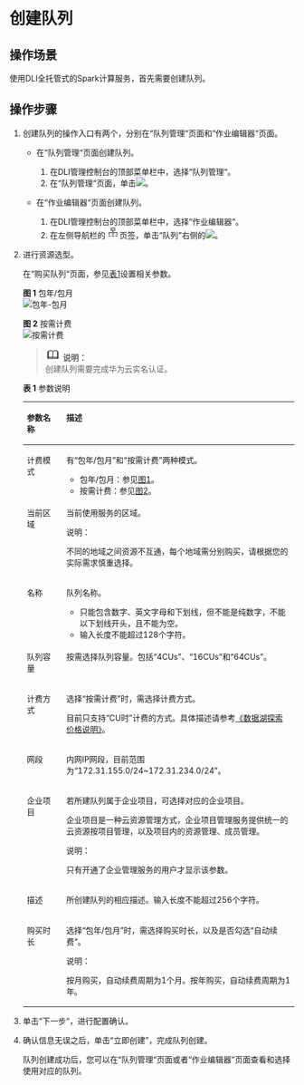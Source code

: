 # 创建队列<a name="dli_01_0363"></a>

## 操作场景<a name="zh-cn_topic_0122016943_zh-cn_topic_0093946917_section6253115815414"></a>

使用DLI全托管式的Spark计算服务，首先需要创建队列。

## 操作步骤<a name="zh-cn_topic_0122016943_zh-cn_topic_0093946917_section14223343145314"></a>

1.  创建队列的操作入口有两个，分别在“队列管理“页面和“作业编辑器“页面。
    -   在“队列管理“页面创建队列。
        1.  在DLI管理控制台的顶部菜单栏中，选择“队列管理“。
        2.  在“队列管理“页面，单击![](figures/icon-购买队列.png)。

    -   在“作业编辑器“页面创建队列。
        1.  在DLI管理控制台的顶部菜单栏中，选择“作业编辑器“。
        2.  在左侧导航栏的![](figures/icon-集群.png)页签，单击“队列”右侧的![](figures/icon-购买.png)。


2.  进行资源选型。

    在“购买队列“页面，参见[表1](#zh-cn_topic_0122016943_zh-cn_topic_0093946917_table19616613171536)设置相关参数。

    **图 1**  包年/包月<a name="zh-cn_topic_0122016943_zh-cn_topic_0093946917_fig13517257105918"></a>  
    ![](figures/包年-包月.png "包年-包月")

    **图 2**  按需计费<a name="fig927911268377"></a>  
    ![](figures/按需计费.png "按需计费")

    >![](public_sys-resources/icon-note.gif) **说明：**   
    >创建队列需要完成华为云实名认证。  

    **表 1**  参数说明

    <a name="zh-cn_topic_0122016943_zh-cn_topic_0093946917_table19616613171536"></a>
    <table><thead align="left"><tr id="zh-cn_topic_0122016943_zh-cn_topic_0093946917_row15177266171536"><th class="cellrowborder" valign="top" width="14.499999999999998%" id="mcps1.2.3.1.1"><p id="zh-cn_topic_0122016943_zh-cn_topic_0093946917_p5976489517160"><a name="zh-cn_topic_0122016943_zh-cn_topic_0093946917_p5976489517160"></a><a name="zh-cn_topic_0122016943_zh-cn_topic_0093946917_p5976489517160"></a>参数名称</p>
    </th>
    <th class="cellrowborder" valign="top" width="85.5%" id="mcps1.2.3.1.2"><p id="zh-cn_topic_0122016943_zh-cn_topic_0093946917_p911830717160"><a name="zh-cn_topic_0122016943_zh-cn_topic_0093946917_p911830717160"></a><a name="zh-cn_topic_0122016943_zh-cn_topic_0093946917_p911830717160"></a>描述</p>
    </th>
    </tr>
    </thead>
    <tbody><tr id="row969614544123"><td class="cellrowborder" valign="top" width="14.499999999999998%" headers="mcps1.2.3.1.1 "><p id="p1669785417124"><a name="p1669785417124"></a><a name="p1669785417124"></a>计费模式</p>
    </td>
    <td class="cellrowborder" valign="top" width="85.5%" headers="mcps1.2.3.1.2 "><p id="p13697754191218"><a name="p13697754191218"></a><a name="p13697754191218"></a>有“包年/包月”和“按需计费”两种模式。</p>
    <a name="ul1318616547205"></a><a name="ul1318616547205"></a><ul id="ul1318616547205"><li>包年/包月：参见<a href="#zh-cn_topic_0122016943_zh-cn_topic_0093946917_fig13517257105918">图1</a>。</li><li>按需计费：参见<a href="#fig927911268377">图2</a>。</li></ul>
    </td>
    </tr>
    <tr id="row10795833102811"><td class="cellrowborder" valign="top" width="14.499999999999998%" headers="mcps1.2.3.1.1 "><p id="p1979573352812"><a name="p1979573352812"></a><a name="p1979573352812"></a>当前区域</p>
    </td>
    <td class="cellrowborder" valign="top" width="85.5%" headers="mcps1.2.3.1.2 "><p id="p1379553302812"><a name="p1379553302812"></a><a name="p1379553302812"></a>当前使用服务的区域。</p>
    <div class="note" id="note16438189193014"><a name="note16438189193014"></a><a name="note16438189193014"></a><span class="notetitle"> 说明： </span><div class="notebody"><p id="p2043917923018"><a name="p2043917923018"></a><a name="p2043917923018"></a>不同的地域之间资源不互通，每个地域需分别购买，请根据您的实际需求慎重选择。</p>
    </div></div>
    </td>
    </tr>
    <tr id="zh-cn_topic_0122016943_zh-cn_topic_0093946917_row56284350171536"><td class="cellrowborder" valign="top" width="14.499999999999998%" headers="mcps1.2.3.1.1 "><p id="zh-cn_topic_0122016943_zh-cn_topic_0093946917_p4555561017160"><a name="zh-cn_topic_0122016943_zh-cn_topic_0093946917_p4555561017160"></a><a name="zh-cn_topic_0122016943_zh-cn_topic_0093946917_p4555561017160"></a>名称</p>
    </td>
    <td class="cellrowborder" valign="top" width="85.5%" headers="mcps1.2.3.1.2 "><p id="zh-cn_topic_0122016943_zh-cn_topic_0093946917_p64847858113621"><a name="zh-cn_topic_0122016943_zh-cn_topic_0093946917_p64847858113621"></a><a name="zh-cn_topic_0122016943_zh-cn_topic_0093946917_p64847858113621"></a>队列名称。</p>
    <a name="zh-cn_topic_0122016943_zh-cn_topic_0093946917_ul6086155113624"></a><a name="zh-cn_topic_0122016943_zh-cn_topic_0093946917_ul6086155113624"></a><ul id="zh-cn_topic_0122016943_zh-cn_topic_0093946917_ul6086155113624"><li>只能包含数字、英文字母和下划线，但不能是纯数字，不能以下划线开头，且不能为空。</li><li>输入长度不能超过128个字符。</li></ul>
    </td>
    </tr>
    <tr id="zh-cn_topic_0122016943_zh-cn_topic_0093946917_row6112092132926"><td class="cellrowborder" valign="top" width="14.499999999999998%" headers="mcps1.2.3.1.1 "><p id="zh-cn_topic_0122016943_zh-cn_topic_0093946917_p25317410132926"><a name="zh-cn_topic_0122016943_zh-cn_topic_0093946917_p25317410132926"></a><a name="zh-cn_topic_0122016943_zh-cn_topic_0093946917_p25317410132926"></a>队列容量</p>
    </td>
    <td class="cellrowborder" valign="top" width="85.5%" headers="mcps1.2.3.1.2 "><p id="zh-cn_topic_0122016943_zh-cn_topic_0093946917_p37444329132926"><a name="zh-cn_topic_0122016943_zh-cn_topic_0093946917_p37444329132926"></a><a name="zh-cn_topic_0122016943_zh-cn_topic_0093946917_p37444329132926"></a>按需选择队列容量。包括<span class="parmvalue" id="parmvalue9151415114515"><a name="parmvalue9151415114515"></a><a name="parmvalue9151415114515"></a>“4CUs”</span>、<span class="parmvalue" id="parmvalue1958752234520"><a name="parmvalue1958752234520"></a><a name="parmvalue1958752234520"></a>“16CUs”</span>和<span class="parmvalue" id="parmvalue432615305452"><a name="parmvalue432615305452"></a><a name="parmvalue432615305452"></a>“64CUs”</span>。</p>
    </td>
    </tr>
    <tr id="zh-cn_topic_0122016943_zh-cn_topic_0093946917_row33430458171536"><td class="cellrowborder" valign="top" width="14.499999999999998%" headers="mcps1.2.3.1.1 "><p id="zh-cn_topic_0122016943_zh-cn_topic_0093946917_p169940917160"><a name="zh-cn_topic_0122016943_zh-cn_topic_0093946917_p169940917160"></a><a name="zh-cn_topic_0122016943_zh-cn_topic_0093946917_p169940917160"></a>计费方式</p>
    </td>
    <td class="cellrowborder" valign="top" width="85.5%" headers="mcps1.2.3.1.2 "><p id="p16626192218321"><a name="p16626192218321"></a><a name="p16626192218321"></a>选择“按需计费”时，需选择计费方式。</p>
    <p id="zh-cn_topic_0122016943_zh-cn_topic_0093946917_p63664522175957"><a name="zh-cn_topic_0122016943_zh-cn_topic_0093946917_p63664522175957"></a><a name="zh-cn_topic_0122016943_zh-cn_topic_0093946917_p63664522175957"></a>目前只支持<span class="parmvalue" id="parmvalue14141941144517"><a name="parmvalue14141941144517"></a><a name="parmvalue14141941144517"></a>“CU时”</span>计费的方式。具体描述请参考<a href="https://support.huaweicloud.com/price-dli/dli_06_0001.html" target="_blank" rel="noopener noreferrer">《数据湖探索价格说明》</a>。</p>
    </td>
    </tr>
    <tr id="row179916396304"><td class="cellrowborder" valign="top" width="14.499999999999998%" headers="mcps1.2.3.1.1 "><p id="p109911393304"><a name="p109911393304"></a><a name="p109911393304"></a>网段</p>
    </td>
    <td class="cellrowborder" valign="top" width="85.5%" headers="mcps1.2.3.1.2 "><p id="p16991839183013"><a name="p16991839183013"></a><a name="p16991839183013"></a>内网IP网段，目前范围为“172.31.155.0/24~172.31.234.0/24”。</p>
    </td>
    </tr>
    <tr id="row768694414305"><td class="cellrowborder" valign="top" width="14.499999999999998%" headers="mcps1.2.3.1.1 "><p id="p46861744153012"><a name="p46861744153012"></a><a name="p46861744153012"></a>企业项目</p>
    </td>
    <td class="cellrowborder" valign="top" width="85.5%" headers="mcps1.2.3.1.2 "><p id="p9845428115719"><a name="p9845428115719"></a><a name="p9845428115719"></a>若所建队列属于企业项目，可选择对应的企业项目。</p>
    <p id="p8222638155613"><a name="p8222638155613"></a><a name="p8222638155613"></a>企业项目是一种云资源管理方式，企业项目管理服务提供统一的云资源按项目管理，以及项目内的资源管理、成员管理。</p>
    <div class="note" id="note1358194815815"><a name="note1358194815815"></a><a name="note1358194815815"></a><span class="notetitle"> 说明： </span><div class="notebody"><p id="p16581348175819"><a name="p16581348175819"></a><a name="p16581348175819"></a>只有开通了企业管理服务的用户才显示该参数。</p>
    </div></div>
    </td>
    </tr>
    <tr id="zh-cn_topic_0122016943_zh-cn_topic_0093946917_row47797635171536"><td class="cellrowborder" valign="top" width="14.499999999999998%" headers="mcps1.2.3.1.1 "><p id="zh-cn_topic_0122016943_zh-cn_topic_0093946917_p2973655417160"><a name="zh-cn_topic_0122016943_zh-cn_topic_0093946917_p2973655417160"></a><a name="zh-cn_topic_0122016943_zh-cn_topic_0093946917_p2973655417160"></a>描述</p>
    </td>
    <td class="cellrowborder" valign="top" width="85.5%" headers="mcps1.2.3.1.2 "><p id="zh-cn_topic_0122016943_zh-cn_topic_0093946917_p5985064417160"><a name="zh-cn_topic_0122016943_zh-cn_topic_0093946917_p5985064417160"></a><a name="zh-cn_topic_0122016943_zh-cn_topic_0093946917_p5985064417160"></a>所创建队列的相应描述。输入长度不能超过256个字符。</p>
    </td>
    </tr>
    <tr id="row1660813412462"><td class="cellrowborder" valign="top" width="14.499999999999998%" headers="mcps1.2.3.1.1 "><p id="p260814134611"><a name="p260814134611"></a><a name="p260814134611"></a>购买时长</p>
    </td>
    <td class="cellrowborder" valign="top" width="85.5%" headers="mcps1.2.3.1.2 "><p id="p1360864112468"><a name="p1360864112468"></a><a name="p1360864112468"></a>选择“包年/包月”时，需选择购买时长，以及是否勾选“自动续费”。</p>
    <div class="note" id="note131796111504"><a name="note131796111504"></a><a name="note131796111504"></a><span class="notetitle"> 说明： </span><div class="notebody"><p id="p111801611115015"><a name="p111801611115015"></a><a name="p111801611115015"></a>按月购买，自动续费周期为1个月。按年购买，自动续费周期为1年。</p>
    </div></div>
    </td>
    </tr>
    </tbody>
    </table>

3.  单击“下一步“，进行配置确认。
4.  确认信息无误之后，单击“立即创建”，完成队列创建。

    队列创建成功后，您可以在“队列管理“页面或者“作业编辑器”页面查看和选择使用对应的队列。


